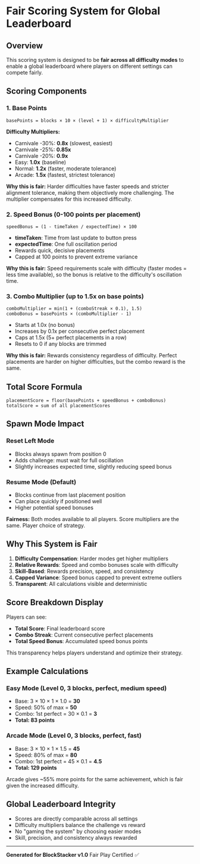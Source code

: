 # Fair Scoring System for Global Leaderboard

## Overview

This scoring system is designed to be **fair across all difficulty modes** to enable a global leaderboard where players on different settings can compete fairly.

## Scoring Components

### 1. Base Points
```
basePoints = blocks × 10 × (level + 1) × difficultyMultiplier
```

**Difficulty Multipliers:**
- Carnivale -30%: **0.8x** (slowest, easiest)
- Carnivale -25%: **0.85x**
- Carnivale -20%: **0.9x**
- Easy: **1.0x** (baseline)
- Normal: **1.2x** (faster, moderate tolerance)
- Arcade: **1.5x** (fastest, strictest tolerance)

**Why this is fair:** Harder difficulties have faster speeds and stricter alignment tolerance, making them objectively more challenging. The multiplier compensates for this increased difficulty.

### 2. Speed Bonus (0-100 points per placement)
```
speedBonus = (1 - timeTaken / expectedTime) × 100
```

- **timeTaken**: Time from last update to button press
- **expectedTime**: One full oscillation period
- Rewards quick, decisive placements
- Capped at 100 points to prevent extreme variance

**Why this is fair:** Speed requirements scale with difficulty (faster modes = less time available), so the bonus is relative to the difficulty's oscillation time.

### 3. Combo Multiplier (up to 1.5x on base points)
```
comboMultiplier = min(1 + (comboStreak × 0.1), 1.5)
comboBonus = basePoints × (comboMultiplier - 1)
```

- Starts at 1.0x (no bonus)
- Increases by 0.1x per consecutive perfect placement
- Caps at 1.5x (5+ perfect placements in a row)
- Resets to 0 if any blocks are trimmed

**Why this is fair:** Rewards consistency regardless of difficulty. Perfect placements are harder on higher difficulties, but the combo reward is the same.

## Total Score Formula

```
placementScore = floor(basePoints + speedBonus + comboBonus)
totalScore = sum of all placementScores
```

## Spawn Mode Impact

### Reset Left Mode
- Blocks always spawn from position 0
- Adds challenge: must wait for full oscillation
- Slightly increases expected time, slightly reducing speed bonus

### Resume Mode (Default)
- Blocks continue from last placement position
- Can place quickly if positioned well
- Higher potential speed bonuses

**Fairness:** Both modes available to all players. Score multipliers are the same. Player choice of strategy.

## Why This System is Fair

1. **Difficulty Compensation**: Harder modes get higher multipliers
2. **Relative Rewards**: Speed and combo bonuses scale with difficulty
3. **Skill-Based**: Rewards precision, speed, and consistency
4. **Capped Variance**: Speed bonus capped to prevent extreme outliers
5. **Transparent**: All calculations visible and deterministic

## Score Breakdown Display

Players can see:
- **Total Score**: Final leaderboard score
- **Combo Streak**: Current consecutive perfect placements
- **Total Speed Bonus**: Accumulated speed bonus points

This transparency helps players understand and optimize their strategy.

## Example Calculations

### Easy Mode (Level 0, 3 blocks, perfect, medium speed)
- Base: 3 × 10 × 1 × 1.0 = **30**
- Speed: 50% of max = **50**
- Combo: 1st perfect = 30 × 0.1 = **3**
- **Total: 83 points**

### Arcade Mode (Level 0, 3 blocks, perfect, fast)
- Base: 3 × 10 × 1 × 1.5 = **45**
- Speed: 80% of max = **80**
- Combo: 1st perfect = 45 × 0.1 = **4.5**
- **Total: 129 points**

Arcade gives ~55% more points for the same achievement, which is fair given the increased difficulty.

## Global Leaderboard Integrity

- Scores are directly comparable across all settings
- Difficulty multipliers balance the challenge vs reward
- No "gaming the system" by choosing easier modes
- Skill, precision, and consistency always rewarded

---

**Generated for BlockStacker v1.0**
Fair Play Certified ✅
